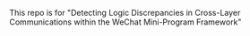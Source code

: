 This repo is for "Detecting Logic Discrepancies in Cross-Layer Communications within the WeChat Mini-Program Framework"
